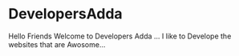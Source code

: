 # DevelopersAdda
Hello Friends Welcome to Developers Adda ...
I like to Develope the websites that are Awosome...
